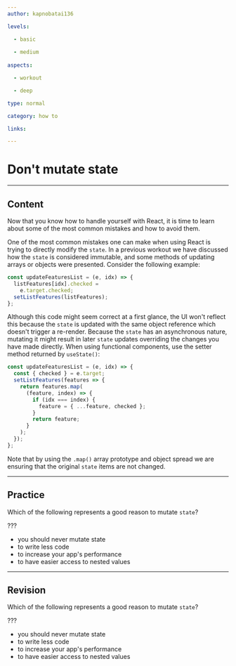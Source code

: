 ```yaml
---
author: kapnobatai136

levels:

  - basic
  
  - medium
  
aspects:

  - workout

  - deep

type: normal

category: how to

links:

---
```


# Don't mutate state

---
## Content

Now that you know how to handle yourself with React, it is time to learn about some of the most common mistakes and how to avoid them.

One of the most common mistakes one can make when using React is trying to directly modify the `state`. In a previous workout we have discussed how the `state` is considered immutable, and some methods of updating arrays or objects were presented. Consider the following example:

```js
const updateFeaturesList = (e, idx) => {
  listFeatures[idx].checked =
    e.target.checked;
  setListFeatures(listFeatures);
};
```

Although this code might seem correct at a first glance, the UI won't reflect this because the `state` is updated with the same object reference which doesn't trigger a re-render. Because the `state` has an asynchronous nature, mutating it might result in later `state` updates overriding the changes you have made directly. When using functional components, use the setter method returned by `useState()`:

```js
const updateFeaturesList = (e, idx) => {
  const { checked } = e.target;
  setListFeatures(features => {
    return features.map(
      (feature, index) => {
        if (idx === index) {
          feature = { ...feature, checked };
        }
        return feature;
      }
    );
  });
};
```

Note that by using the `.map()` array prototype and object spread we are ensuring that the original `state` items are not changed.

---
## Practice

Which of the following represents a good reason to mutate `state`?

???

* you should never mutate state
* to write less code
* to increase your app's performance
* to have easier access to nested values

---
## Revision

Which of the following represents a good reason to mutate `state`?

???

* you should never mutate state
* to write less code
* to increase your app's performance
* to have easier access to nested values